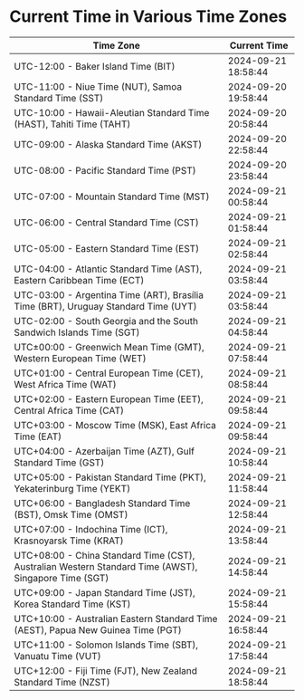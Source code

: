 # Current Time in Various Time Zones

| Time Zone | Current Time |
|-----------|--------------|
| UTC-12:00 - Baker Island Time (BIT) | 2024-09-21 18:58:44 |
| UTC-11:00 - Niue Time (NUT), Samoa Standard Time (SST) | 2024-09-20 19:58:44 |
| UTC-10:00 - Hawaii-Aleutian Standard Time (HAST), Tahiti Time (TAHT) | 2024-09-20 20:58:44 |
| UTC-09:00 - Alaska Standard Time (AKST) | 2024-09-20 22:58:44 |
| UTC-08:00 - Pacific Standard Time (PST) | 2024-09-20 23:58:44 |
| UTC-07:00 - Mountain Standard Time (MST) | 2024-09-21 00:58:44 |
| UTC-06:00 - Central Standard Time (CST) | 2024-09-21 01:58:44 |
| UTC-05:00 - Eastern Standard Time (EST) | 2024-09-21 02:58:44 |
| UTC-04:00 - Atlantic Standard Time (AST), Eastern Caribbean Time (ECT) | 2024-09-21 03:58:44 |
| UTC-03:00 - Argentina Time (ART), Brasília Time (BRT), Uruguay Standard Time (UYT) | 2024-09-21 03:58:44 |
| UTC-02:00 - South Georgia and the South Sandwich Islands Time (SGT) | 2024-09-21 04:58:44 |
| UTC±00:00 - Greenwich Mean Time (GMT), Western European Time (WET) | 2024-09-21 07:58:44 |
| UTC+01:00 - Central European Time (CET), West Africa Time (WAT) | 2024-09-21 08:58:44 |
| UTC+02:00 - Eastern European Time (EET), Central Africa Time (CAT) | 2024-09-21 09:58:44 |
| UTC+03:00 - Moscow Time (MSK), East Africa Time (EAT) | 2024-09-21 09:58:44 |
| UTC+04:00 - Azerbaijan Time (AZT), Gulf Standard Time (GST) | 2024-09-21 10:58:44 |
| UTC+05:00 - Pakistan Standard Time (PKT), Yekaterinburg Time (YEKT) | 2024-09-21 11:58:44 |
| UTC+06:00 - Bangladesh Standard Time (BST), Omsk Time (OMST) | 2024-09-21 12:58:44 |
| UTC+07:00 - Indochina Time (ICT), Krasnoyarsk Time (KRAT) | 2024-09-21 13:58:44 |
| UTC+08:00 - China Standard Time (CST), Australian Western Standard Time (AWST), Singapore Time (SGT) | 2024-09-21 14:58:44 |
| UTC+09:00 - Japan Standard Time (JST), Korea Standard Time (KST) | 2024-09-21 15:58:44 |
| UTC+10:00 - Australian Eastern Standard Time (AEST), Papua New Guinea Time (PGT) | 2024-09-21 16:58:44 |
| UTC+11:00 - Solomon Islands Time (SBT), Vanuatu Time (VUT) | 2024-09-21 17:58:44 |
| UTC+12:00 - Fiji Time (FJT), New Zealand Standard Time (NZST) | 2024-09-21 18:58:44 |
